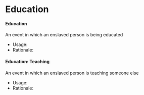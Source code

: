 # Education

#### Education

An event in which an enslaved person is being educated

* Usage:
* Rationale:

#### Education: Teaching

An event in which an enslaved person is teaching someone else

* Usage:
* Rationale:
